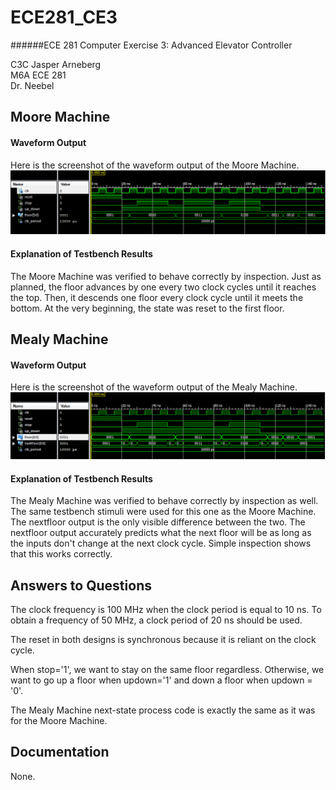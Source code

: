 ECE281_CE3
==========
######ECE 281 Computer Exercise 3: Advanced Elevator Controller

C3C Jasper Arneberg  
M6A ECE 281  
Dr. Neebel  

## Moore Machine
#### Waveform Output
Here is the screenshot of the waveform output of the Moore Machine.
![alt text](https://github.com/JasperArneberg/ECE281_CE3/blob/master/moore_waveform.png?raw=true "Moore Machine waveform screenshot")

#### Explanation of Testbench Results
The Moore Machine was verified to behave correctly by inspection. Just as planned, the floor advances by one every two clock cycles until it reaches the top. Then, it descends one floor every clock cycle until it meets the bottom. At the very beginning, the state was reset to the first floor.

## Mealy Machine
#### Waveform Output
Here is the screenshot of the waveform output of the Mealy Machine.
![alt text](https://github.com/JasperArneberg/ECE281_CE3/blob/master/mealy_waveform.png?raw=true "Mealy Machine waveform screenshot")

#### Explanation of Testbench Results
The Mealy Machine was verified to behave correctly by inspection as well. The same testbench stimuli were used for this one as the Moore Machine.  The nextfloor output is the only visible difference between the two. The nextfloor output accurately predicts what the next floor will be as long as the inputs don't change at the next clock cycle. Simple inspection shows that this works correctly.

## Answers to Questions
The clock frequency is 100 MHz when the clock period is equal to 10 ns. To obtain a frequency of 50 MHz, a clock period of 20 ns should be used.

The reset in both designs is synchronous because it is reliant on the clock cycle.

When stop='1', we want to stay on the same floor regardless. Otherwise, we want to go up a floor when updown='1' and down a floor when updown = '0'.

The Mealy Machine next-state process code is exactly the same as it was for the Moore Machine.

## Documentation
None.
